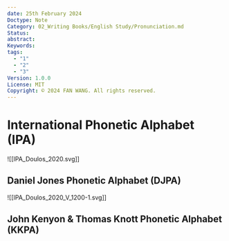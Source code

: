 ```yaml
---
date: 25th February 2024
Doctype: Note
Category: 02_Writing Books/English Study/Pronunciation.md
Status: 
abstract: 
Keywords: 
tags:
  - "1"
  - "2"
  - "3"
Version: 1.0.0
License: MIT
Copyright: © 2024 FAN WANG. All rights reserved.
---
```

# International Phonetic Alphabet (IPA)
![[IPA_Doulos_2020.svg]]
## Daniel Jones Phonetic Alphabet (DJPA)
![[IPA_Doulos_2020_V_1200-1.svg]]
## John Kenyon & Thomas Knott Phonetic Alphabet (KKPA)
